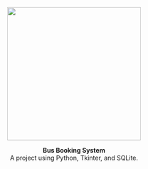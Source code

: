 <!-- <h1 align="center" >Bus-Booking</h1>
<h2>Client Panel Img</h2><br><br>

![Bus Booking](img/Admin.png)
<h2>Admin Panel Img</><br><br>

![Bus Booking](img/Client.png)
<h3 align="center"></h3> -->
<p align="center">
    <img src="asimgsets/Admin.png" width="300">
</p>

<p align="center">
    <strong>Bus Booking System</strong><br>
    A project using Python, Tkinter, and SQLite.
</p>
